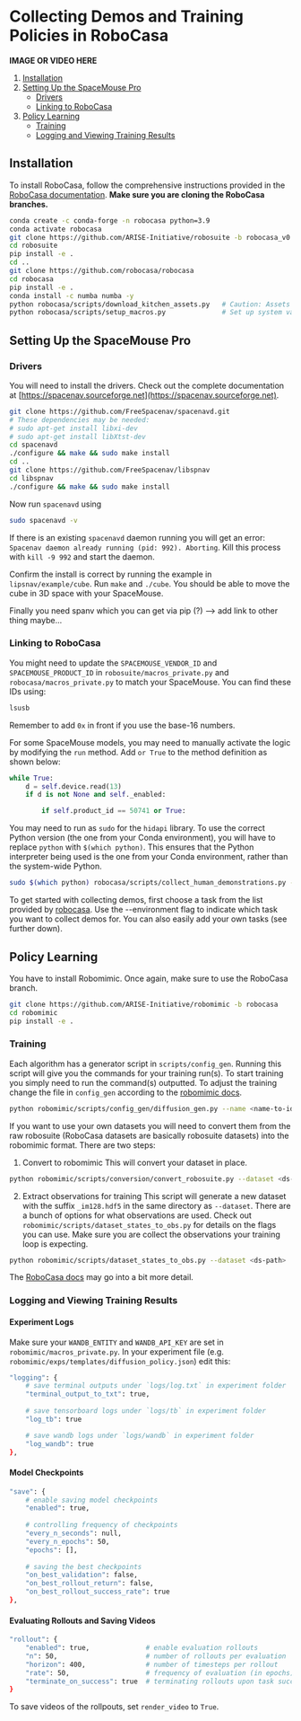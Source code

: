 # Collecting Demos and Training Policies in RoboCasa

**IMAGE OR VIDEO HERE**

1. <a href="#installation">Installation</a>
2. <a href="#setting-up-the-spacemouse-pro">Setting Up the SpaceMouse Pro</a>
    - <a href="#drivers">Drivers</a>
    - <a href="#linking-to-robocasa">Linking to RoboCasa</a>
3. <a href="#policy-learning">Policy Learning</a>
    - <a href="#training">Training</a>
    - <a href="#logging-and-viewing-training-results">Logging and Viewing Training Results</a>

## Installation

To install RoboCasa, follow the comprehensive instructions provided in the [RoboCasa documentation](https://github.com/robocasa/robocasa). **Make sure you are cloning the RoboCasa branches.**
```bash
conda create -c conda-forge -n robocasa python=3.9
conda activate robocasa
git clone https://github.com/ARISE-Initiative/robosuite -b robocasa_v0.1
cd robosuite
pip install -e .
cd ..
git clone https://github.com/robocasa/robocasa
cd robocasa
pip install -e .
conda install -c numba numba -y
python robocasa/scripts/download_kitchen_assets.py   # Caution: Assets to be downloaded are around 5GB.
python robocasa/scripts/setup_macros.py              # Set up system variables.
```


## Setting Up the SpaceMouse Pro
### Drivers
You will need to install the drivers. Check out the complete documentation at [https://spacenav.sourceforge.net](https://spacenav.sourceforge.net).

```bash
git clone https://github.com/FreeSpacenav/spacenavd.git
# These dependencies may be needed:
# sudo apt-get install libxi-dev
# sudo apt-get install libXtst-dev
cd spacenavd
./configure && make && sudo make install
cd ..
git clone https://github.com/FreeSpacenav/libspnav
cd libspnav
./configure && make && sudo make install
```
Now run `spacenavd` using 
```bash
sudo spacenavd -v
```
If there is an existing `spacenavd` daemon running you will get an error: `Spacenav daemon already running (pid: 992). Aborting`. Kill this process with `kill -9 992` and start the daemon.

Confirm the install is correct by running the example in `lipsnav/example/cube`. Run `make` and `./cube`. You should be able to move the cube in 3D space with your SpaceMouse.

Finally you need spanv which you can get via pip (?) --> add link to other thing maybe...

### Linking to RoboCasa
You might need to update the `SPACEMOUSE_VENDOR_ID` and `SPACEMOUSE_PRODUCT_ID` in `robosuite/macros_private.py` and `robocasa/macros_private.py` to match your SpaceMouse. You can find these IDs using:

```bash
lsusb
```
Remember to add `0x` in front if you use the base-16 numbers.

For some SpaceMouse models, you may need to manually activate the logic by modifying the `run` method. Add `or True` to the method definition as shown below:

``` python
while True:
    d = self.device.read(13)
    if d is not None and self._enabled:

        if self.product_id == 50741 or True:
```
You may need to run as `sudo` for the `hidapi` library. To use the correct Python version (the one from your Conda environment), you will have to replace `python` with `$(which python)`. This ensures that the Python interpreter being used is the one from your Conda environment, rather than the system-wide Python.
```bash
sudo $(which python) robocasa/scripts/collect_human_demonstrations.py --device spacemouse 
```
To get started with collecting demos, first choose a task from the list provided by [robocasa](https://robocasa.ai/docs/tasks_scenes_assets/atomic_tasks.html). Use the --environment flag to indicate which task you want to collect demos for. You can also easily add your own tasks (see further down).

## Policy Learning
You have to install Robomimic. Once again, make sure to use the RoboCasa branch.
```bash
git clone https://github.com/ARISE-Initiative/robomimic -b robocasa
cd robomimic
pip install -e .
```

### Training
Each algorithm has a generator script in `scripts/config_gen`. Running this script will give you the commands for your training run(s). To start training you simply need to run the command(s) outputted. To adjust the training change the file in `config_gen` according to the [robomimic docs](https://robomimic.github.io/docs/tutorials/hyperparam_scan.html#step-3-set-hyperparameter-values). 
```bash
python robomimic/scripts/config_gen/diffusion_gen.py --name <name-to-identify-later>
```

If you want to use your own datasets you will need to convert them from the raw robosuite (RoboCasa datasets are basically robosuite datasets) into the robomimic format. There are two steps:
1. Convert to robomimic
This will convert your dataset in place.
```bash
python robomimic/scripts/conversion/convert_robosuite.py --dataset <ds-path>
```
2. Extract observations for training
This script will generate a new dataset with the suffix `_im128.hdf5` in the same directory as `--dataset`. There are a bunch of options for what observations are used. Check out `robomimic/scripts/dataset_states_to_obs.py` for details on the flags you can use. Make sure you are collect the observations your training loop is expecting. 
```bash
python robomimic/scripts/dataset_states_to_obs.py --dataset <ds-path>
```

The [RoboCasa docs](https://robocasa.ai/docs/use_cases/policy_learning.html) may go into a bit more detail.

### Logging and Viewing Training Results 
#### Experiment Logs
Make sure your `WANDB_ENTITY` and `WANDB_API_KEY` are set in `robomimic/macros_private.py`. 
In your experiment file (e.g. `robomimic/exps/templates/diffusion_policy.json`) edit this:
```bash
"logging": {
    # save terminal outputs under `logs/log.txt` in experiment folder
    "terminal_output_to_txt": true,
    
    # save tensorboard logs under `logs/tb` in experiment folder
    "log_tb": true

    # save wandb logs under `logs/wandb` in experiment folder
    "log_wandb": true
},
```
#### Model Checkpoints
```bash
"save": {
    # enable saving model checkpoints
    "enabled": true,
    
    # controlling frequency of checkpoints
    "every_n_seconds": null,
    "every_n_epochs": 50,
    "epochs": [],
    
    # saving the best checkpoints
    "on_best_validation": false,
    "on_best_rollout_return": false,
    "on_best_rollout_success_rate": true
},
```

#### Evaluating Rollouts and Saving Videos
```bash
"rollout": {
    "enabled": true,              # enable evaluation rollouts
    "n": 50,                      # number of rollouts per evaluation
    "horizon": 400,               # number of timesteps per rollout
    "rate": 50,                   # frequency of evaluation (in epochs)
    "terminate_on_success": true  # terminating rollouts upon task success
}
```
To save videos of the rollpouts, set `render_video` to `True`.
